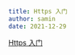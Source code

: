 ```yaml
title: Https 入门
author: samin
date: 2021-12-29
```

[Https 入门](https://gaudy-feels-700.notion.site/HTTPS-bba0de6ebc384e64b6b7b79dd716a1d9)